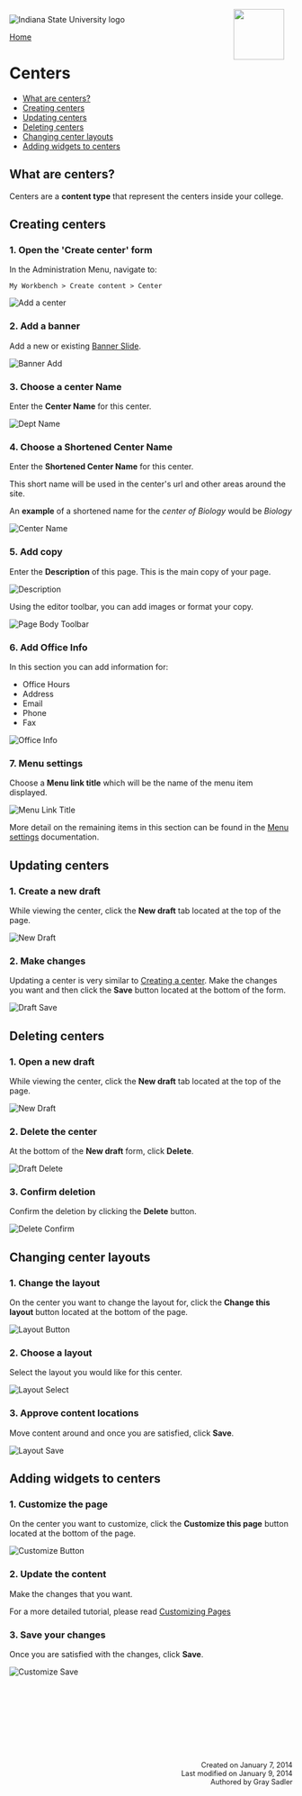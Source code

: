 <img class="logo" src="../../global_assets/images/IXM-Transparent-Vertical.jpg" style="float:right; margin:-10px 15px 0 0;" height="90" />
<img class="logo" src="../assets/images/isu_logo.png" alt="Indiana State University logo" />

<a href="index.html">Home</a>

# Centers

* [What are centers?](#what-are-centers)
* [Creating centers](#creating-centers)
* [Updating centers](#updating-centers)
* [Deleting centers](#deleting-centers)
* [Changing center layouts](#changing-center-layouts)
* [Adding widgets to centers](#adding-widgets-to-centers)

## What are centers?

Centers are a **content type** that represent the centers inside your college.

## Creating centers

### 1. Open the 'Create center' form
In the Administration Menu, navigate to:

	My Workbench > Create content > Center

![Add a center](../assets/images/CenterAdd.png "Add a center")

### 2. Add a banner
Add a new or existing [Banner Slide](banner_slides.md).

![Banner Add](../assets/images/BannerAdd.png "Banner Add")

### 3. Choose a center Name
Enter the **Center Name** for this center.

![Dept Name](../assets/images/CenterName.png "DeptName")

### 4. Choose a Shortened Center Name
Enter the **Shortened Center Name** for this center.

This short name will be used in the center's url and other areas around the site.

An **example** of a shortened name for the <i>center of Biology</i> would be <i>Biology</i>

![Center Name](../assets/images/CenterShortenedName.png "CenterName")

### 5. Add copy
Enter the **Description** of this page. This is the main copy of your page.

![Description](../assets/images/Description.png "Description")

Using the editor toolbar, you can add images or format your copy.

![Page Body Toolbar](../assets/images/PageBodyToolbar.png "Page Body Toolbar")

### 6. Add Office Info

In this section you can add information for:

* Office Hours
* Address
* Email
* Phone
* Fax

![Office Info](../assets/images/OfficeInfo.png "Office Info")

### 7. Menu settings

Choose a **Menu link title** which will be the name of the menu item displayed.

![Menu Link Title](../assets/images/MenuLinkTitle.png "Menu Link Title")

More detail on the remaining items in this section can be found in the [Menu settings]() documentation.

## Updating centers

### 1. Create a new draft

While viewing the center, click the **New draft** tab located at the top of the page.

![New Draft](../assets/images/NewDraft.png "New Draft")

### 2. Make changes

Updating a center is very similar to [Creating a center](#creating-centers). Make the changes you want and then click the **Save** button located at the bottom of the form.

![Draft Save](../assets/images/DraftSave.png "Draft Save")

## Deleting centers

### 1. Open a new draft

While viewing the center, click the **New draft** tab located at the top of the page.

![New Draft](../assets/images/NewDraft.png "New Draft")

### 2. Delete the center

At the bottom of the **New draft** form, click **Delete**.

![Draft Delete](../assets/images/DraftDelete.png "Draft Delete")

### 3. Confirm deletion

Confirm the deletion by clicking the **Delete** button.

![Delete Confirm](../assets/images/DraftDeleteConfirm.png "Delete Confirm")

## Changing center layouts

### 1. Change the layout

On the center you want to change the layout for, click the **Change this layout** button located at the bottom of the page.

![Layout Button](../assets/images/LayoutButton.png "Layout Button")

### 2. Choose a layout

Select the layout you would like for this center.

![Layout Select](../assets/images/LayoutSelect.png "Layout Select")

### 3. Approve content locations

Move content around and once you are satisfied, click **Save**.

![Layout Save](../assets/images/LayoutSave.png "Layout Save")

## Adding widgets to centers

### 1. Customize the page

On the center you want to customize, click the **Customize this page** button located at the bottom of the page.

![Customize Button](../assets/images/CustomizeButton.png "Customize Button")

### 2. Update the content

Make the changes that you want.

For a more detailed tutorial, please read [Customizing Pages]()

### 3. Save your changes

Once you are satisfied with the changes, click **Save**.

![Customize Save](../assets/images/CustomizeSave.png "Customize Save")

<p style="margin-top:150px; text-align:right; font-size:90%;">Created on January 7, 2014<br />
Last modified on January 9, 2014<br />
Authored by Gray Sadler</p>
